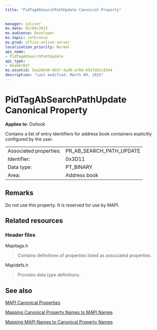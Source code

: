 ```yaml
---
title: "PidTagAbSearchPathUpdate Canonical Property"
 
 
manager: soliver
ms.date: 03/09/2015
ms.audience: Developer
ms.topic: reference
ms.prod: office-online-server
localization_priority: Normal
api_name:
- PidTagAbSearchPathUpdate
api_type:
- HeaderDef
ms.assetid: 5ea20b49-8b57-4ad0-a70d-6547a01c8344
description: "Last modified: March 09, 2015"
---
```


# PidTagAbSearchPathUpdate Canonical Property

  
  
**Applies to**: Outlook 
  
Contains a list of entry identifiers for address book containers explicitly configured by the user. 
  
|||
|:-----|:-----|
|Associated properties:  <br/> |PR_AB_SEARCH_PATH_UPDATE  <br/> |
|Identifier:  <br/> |0x3D11  <br/> |
|Data type:  <br/> |PT_BINARY  <br/> |
|Area:  <br/> |Address book  <br/> |
   
## Remarks

Do not use this property. It is reserved for use by MAPI.
  
## Related resources

### Header files

Mapitags.h
  
> Contains definitions of properties listed as associated properties.
    
Mapidefs.h
  
> Provides data type definitions.
    
## See also



[MAPI Canonical Properties](mapi-canonical-properties.md)
  
[Mapping Canonical Property Names to MAPI Names](mapping-canonical-property-names-to-mapi-names.md)
  
[Mapping MAPI Names to Canonical Property Names](mapping-mapi-names-to-canonical-property-names.md)


